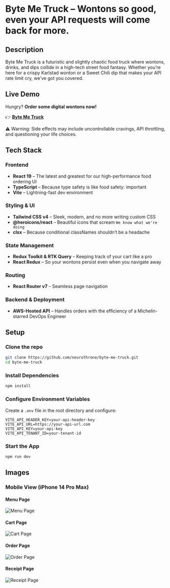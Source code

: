 # Byte Me Truck – Wontons so good, even your API requests will come back for more.

## Description

Byte Me Truck is a futuristic and slightly chaotic food truck where wontons, drinks, and dips collide in a
high-tech street food fantasy. Whether you’re here for a crispy Karlstad wonton or a Sweet Chili dip that makes your API
rate limit cry, we’ve got you covered.

## Live Demo

Hungry? **Order some digital wontons now!**

👉 **[Byte Me Truck](https://byte-me-truck.netlify.app)**

⚠️ Warning: Side effects may include uncontrollable cravings, API throttling, and questioning your life choices.

## Tech Stack

### **Frontend**

- **React 19** – The latest and greatest for our high-performance food ordering UI
- **TypeScript** – Because type safety is like food safety: important
- **Vite** – Lightning-fast dev environment

### **Styling & UI**

- **Tailwind CSS v4** – Sleek, modern, and no more writing custom CSS
- **@heroicons/react** – Beautiful icons that scream `We know what we're doing`
- **clsx** – Because conditional classNames shouldn’t be a headache

### **State Management**

- **Redux Toolkit & RTK Query** – Keeping track of your cart like a pro
- **React Redux** – So your wontons persist even when you navigate away

### **Routing**

- **React Router v7** – Seamless page navigation

### **Backend & Deployment**

- **AWS-Hosted API** – Handles orders with the efficiency of a Michelin-starred DevOps Engineer

## Setup

### Clone the repo

```sh
git clone https://github.com/neurothrone/byte-me-truck.git
cd byte-me-truck
```

### Install Dependencies

```sh
npm install
```

### Configure Environment Variables

Create a `.env` file in the root directory and configure:

```text
VITE_API_HEADER_KEY=your-api-header-key
VITE_API_URL=https://your-api-url.com
VITE_API_KEY=your-api-key
VITE_API_TENANT_ID=your-tenant-id
```

### Start the App

```sh
npm run dev
```

## Images

### Mobile View (iPhone 14 Pro Max)

#### Menu Page

![Menu Page](./assets/menu-page.png)

#### Cart Page

![Cart Page](./assets/cart-page.png)

#### Order Page

![Order Page](./assets/order-page.png)

#### Receipt Page

![Receipt Page](./assets/receipt-page.png)
